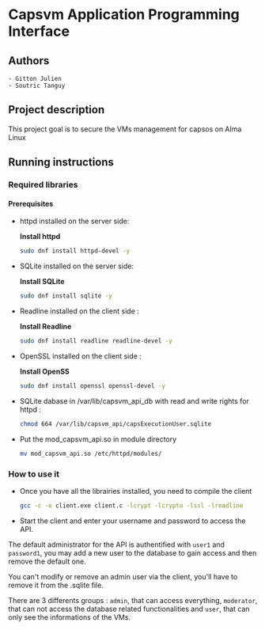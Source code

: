 # Capsvm Application Programming Interface

## Authors

    - Gitton Julien
    - Soutric Tanguy

## Project description

This project goal is to secure the VMs management for capsos on Alma Linux

## Running instructions

### Required libraries

#### Prerequisites

- httpd installed on the server side:

    **Install httpd**
    ```sh
    sudo dnf install httpd-devel -y
    ```

- SQLite installed on the server side:

    **Install SQLite**
    ```sh 
    sudo dnf install sqlite -y
    ```

- Readline installed on the client side :

    **Install Readline**
    ```sh
    sudo dnf install readline readline-devel -y
    ```

- OpenSSL installed on the client side :

    **Install OpenSS**
    ```sh
    sudo dnf install openssl openssl-devel -y
    ```

- SQLite dabase in /var/lib/capsvm_api_db with read and write rights for httpd :

    ```sh
    chmod 664 /var/lib/capsvm_api/capsExecutionUser.sqlite
    ```

- Put the mod_capsvm_api.so in module directory

    ```sh
    mv mod_capsvm_api.so /etc/httpd/modules/
    ```

### How to use it

- Once you have all the librairies installed, you need to compile the client

    ```sh
    gcc -c -o client.exe client.c -lcrypt -lcrypto -lssl -lreadline
    ```

- Start the client and enter your username and password to access the API.

The default administrator for the API is authentified with `user1` and `password1`, you may add a new user to the database to gain access and then 
remove the default one.

You can't modify or remove an admin user via the client, you'll have to remove it from the .sqlite file.

There are 3 differents groups : `admin`, that can access everything, `moderator`, that can not access the database related functionalities and `user`, that can
only see the informations of the VMs.